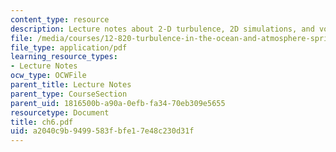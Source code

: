 ```yaml
---
content_type: resource
description: Lecture notes about 2-D turbulence, 2D simulations, and vortex dynamics.
file: /media/courses/12-820-turbulence-in-the-ocean-and-atmosphere-spring-2007/a2040c9b9499583fbfe17e48c230d31f_ch6.pdf
file_type: application/pdf
learning_resource_types:
- Lecture Notes
ocw_type: OCWFile
parent_title: Lecture Notes
parent_type: CourseSection
parent_uid: 1816500b-a90a-0efb-fa34-70eb309e5655
resourcetype: Document
title: ch6.pdf
uid: a2040c9b-9499-583f-bfe1-7e48c230d31f
---
```

